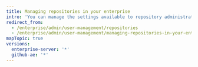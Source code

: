 ```yaml
---
title: Managing repositories in your enterprise
intro: 'You can manage the settings available to repository administrators in your enterprise.'
redirect_from:
  - /enterprise/admin/user-management/repositories
  - /enterprise/admin/user-management/managing-repositories-in-your-enterprise
mapTopic: true
versions:
  enterprise-server: '*'
  github-ae: '*'
---
```


